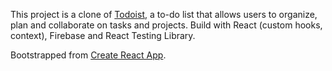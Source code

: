 This project is a clone of [Todoist](https://todoist.com/), a to-do list that allows users to organize, plan and collaborate on tasks and projects. Build with React (custom hooks, context), Firebase and React Testing Library.

Bootstrapped from [Create React App](https://github.com/facebook/create-react-app).
